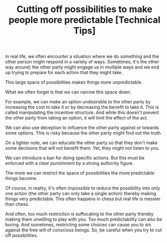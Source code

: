 ﻿---
layout: post
title: "Cutting off possibilities to make people more predictable [Technical Tips]"
---

In real life, we often encounter a situation where we do something and the other person might respond in a variety of ways. Sometimes, it's the other way around; the other party might engage us in multiple ways and we end up trying to prepare for each action that they might take.

This large space of possibilities makes things more unpredictable.

What we often forget is that we can narrow this space down.

For example, we can make an option undesirable to the other party by increasing the cost to take it or by decreasing the benefit to take it. This is called manipulating the incentive structure. And while this doesn't prevent the other party from taking an option, it will limit the effect of the act.

We can also use deception to influence the other party against or towards some options. This is risky because the other party might find out the truth.

On a lighter note, we can educate the other party so that they don't make some decisions that will not benefit them. Yet, they might not listen to you.

We can introduce a ban for doing specific actions. But this must be enforced with a clear punishment by a strong authority figure.

The more we can restrict the space of possibilities the more predictable things become.

Of course, in reality, it's often impossible to reduce the possibility into only one action (the other party can only take a single action) thereby making things very predictable. This often happens in chess but real life is messier than chess.

And often, too much restriction is suffocating to the other party thereby making them unwilling to play with you. Too much predictability can also be boring. And sometimes, restricting some choices can cause you to sin against the free will of conscious beings. So, be careful when you try to cut off possibilities.